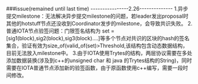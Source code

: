 ###issue(remained until last time)
----------------2.26--------------
1.异步提交milestone：无法解决异步提交milestone的问题，若leader发出proposal时其他的hotstuff节点还没收到Coordinator发步的milestone，会导致共识失败。
2.普通IOTA节点验签问题：门限签名结构为 set = [sig1(block),sig2(block),sig3(block)....]等多个节点对共识的区块的hash的签名集合，验证有效为size_of(valid_of(set)>Threshold,该结构包含动态数据结构，目前无法放入milestone中。
3.由于IOTA使用Trytes的结构，两层协议需要在多处添加数据装换(涉及到c++的unsigned char 和 java 的Trytes结构的String)，同时需要在IOTA普通节点添加新的验签函数，由于原函数使用c++编写，需要一段时间修改。